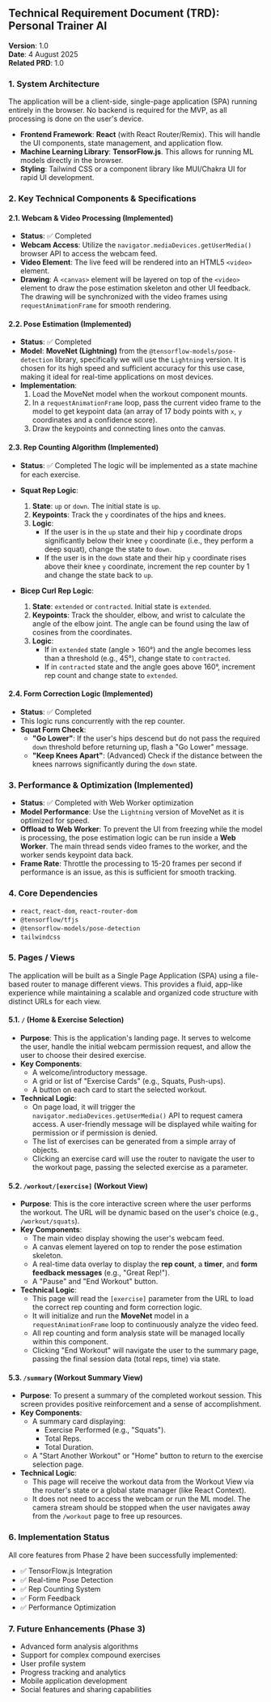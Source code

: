 ## Technical Requirement Document (TRD): Personal Trainer AI

**Version**: 1.0  
**Date**: 4 August 2025  
**Related PRD**: 1.0

### 1. System Architecture

The application will be a client-side, single-page application (SPA) running entirely in the browser. No backend is required for the MVP, as all processing is done on the user's device.

- **Frontend Framework**: **React** (with React Router/Remix). This will handle the UI components, state management, and application flow.
- **Machine Learning Library**: **TensorFlow.js**. This allows for running ML models directly in the browser.
- **Styling**: Tailwind CSS or a component library like MUI/Chakra UI for rapid UI development.

### 2. Key Technical Components & Specifications

#### 2.1. Webcam & Video Processing (Implemented)

- **Status**: ✅ Completed
- **Webcam Access**: Utilize the `navigator.mediaDevices.getUserMedia()` browser API to access the webcam feed.
- **Video Element**: The live feed will be rendered into an HTML5 `<video>` element.
- **Drawing**: A `<canvas>` element will be layered on top of the `<video>` element to draw the pose estimation skeleton and other UI feedback. The drawing will be synchronized with the video frames using `requestAnimationFrame` for smooth rendering.

#### 2.2. Pose Estimation (Implemented)

- **Status**: ✅ Completed
- **Model**: **MoveNet (Lightning)** from the `@tensorflow-models/pose-detection` library, specifically we will use the `Lightning` version. It is chosen for its high speed and sufficient accuracy for this use case, making it ideal for real-time applications on most devices.
- **Implementation**:
  1.  Load the MoveNet model when the workout component mounts.
  2.  In a `requestAnimationFrame` loop, pass the current video frame to the model to get keypoint data (an array of 17 body points with `x`, `y` coordinates and a confidence score).
  3.  Draw the keypoints and connecting lines onto the canvas.

#### 2.3. Rep Counting Algorithm (Implemented)

- **Status**: ✅ Completed
  The logic will be implemented as a state machine for each exercise.

- **Squat Rep Logic**:
  1.  **State**: `up` or `down`. The initial state is `up`.
  2.  **Keypoints**: Track the `y` coordinates of the hips and knees.
  3.  **Logic**:
      - If the user is in the `up` state and their hip `y` coordinate drops significantly below their knee `y` coordinate (i.e., they perform a deep squat), change the state to `down`.
      - If the user is in the `down` state and their hip `y` coordinate rises above their knee `y` coordinate, increment the rep counter by 1 and change the state back to `up`.

- **Bicep Curl Rep Logic**:
  1.  **State**: `extended` or `contracted`. Initial state is `extended`.
  2.  **Keypoints**: Track the shoulder, elbow, and wrist to calculate the angle of the elbow joint. The angle can be found using the law of cosines from the coordinates.
  3.  **Logic**:
      - If in `extended` state (angle > 160°) and the angle becomes less than a threshold (e.g., 45°), change state to `contracted`.
      - If in `contracted` state and the angle goes above 160°, increment rep count and change state to `extended`.

#### 2.4. Form Correction Logic (Implemented)

- **Status**: ✅ Completed
- This logic runs concurrently with the rep counter.
- **Squat Form Check**:
  - **"Go Lower"**: If the user's hips descend but do not pass the required `down` threshold before returning up, flash a "Go Lower" message.
  - **"Keep Knees Apart"**: (Advanced) Check if the distance between the knees narrows significantly during the `down` state.

### 3. Performance & Optimization (Implemented)

- **Status**: ✅ Completed with Web Worker optimization
- **Model Performance**: Use the `Lightning` version of MoveNet as it is optimized for speed.
- **Offload to Web Worker**: To prevent the UI from freezing while the model is processing, the pose estimation logic can be run inside a **Web Worker**. The main thread sends video frames to the worker, and the worker sends keypoint data back.
- **Frame Rate**: Throttle the processing to 15-20 frames per second if performance is an issue, as this is sufficient for smooth tracking.

### 4. Core Dependencies

- `react`, `react-dom`, `react-router-dom`
- `@tensorflow/tfjs`
- `@tensorflow-models/pose-detection`
- `tailwindcss`

### 5. Pages / Views

The application will be built as a Single Page Application (SPA) using a file-based router to manage different views. This provides a fluid, app-like experience while maintaining a scalable and organized code structure with distinct URLs for each view.

#### 5.1. `/` (Home & Exercise Selection)

- **Purpose**: This is the application's landing page. It serves to welcome the user, handle the initial webcam permission request, and allow the user to choose their desired exercise.
- **Key Components**:
  - A welcome/introductory message.
  - A grid or list of "Exercise Cards" (e.g., Squats, Push-ups).
  - A button on each card to start the selected workout.
- **Technical Logic**:
  - On page load, it will trigger the `navigator.mediaDevices.getUserMedia()` API to request camera access. A user-friendly message will be displayed while waiting for permission or if permission is denied.
  - The list of exercises can be generated from a simple array of objects.
  - Clicking an exercise card will use the router to navigate the user to the workout page, passing the selected exercise as a parameter.

#### 5.2. `/workout/[exercise]` (Workout View)

- **Purpose**: This is the core interactive screen where the user performs the workout. The URL will be dynamic based on the user's choice (e.g., `/workout/squats`).
- **Key Components**:
  - The main video display showing the user's webcam feed.
  - A canvas element layered on top to render the pose estimation skeleton.
  - A real-time data overlay to display the **rep count**, a **timer**, and **form feedback messages** (e.g., "Great Rep!").
  - A "Pause" and "End Workout" button.
- **Technical Logic**:
  - This page will read the `[exercise]` parameter from the URL to load the correct rep counting and form correction logic.
  - It will initialize and run the **MoveNet** model in a `requestAnimationFrame` loop to continuously analyze the video feed.
  - All rep counting and form analysis state will be managed locally within this component.
  - Clicking "End Workout" will navigate the user to the summary page, passing the final session data (total reps, time) via state.

#### 5.3. `/summary` (Workout Summary View)

- **Purpose**: To present a summary of the completed workout session. This screen provides positive reinforcement and a sense of accomplishment.
- **Key Components**:
  - A summary card displaying:
    - Exercise Performed (e.g., "Squats").
    - Total Reps.
    - Total Duration.
  - A "Start Another Workout" or "Home" button to return to the exercise selection page.
- **Technical Logic**:
  - This page will receive the workout data from the Workout View via the router's state or a global state manager (like React Context).
  - It does not need to access the webcam or run the ML model. The camera stream should be stopped when the user navigates away from the `/workout` page to free up resources.

### 6. Implementation Status

All core features from Phase 2 have been successfully implemented:

- ✅ TensorFlow.js Integration
- ✅ Real-time Pose Detection
- ✅ Rep Counting System
- ✅ Form Feedback
- ✅ Performance Optimization

### 7. Future Enhancements (Phase 3)

- Advanced form analysis algorithms
- Support for complex compound exercises
- User profile system
- Progress tracking and analytics
- Mobile application development
- Social features and sharing capabilities
